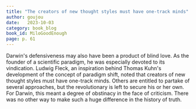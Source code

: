 ```yaml
---
title: "The creators of new thought styles must have one-track minds"
author: goujou
date:   2023-10-03
category: book_blog
book_id: MiloGoodEnough
page: p. 61
---
```

Darwin's defensiveness may also have been a product of blind love.
As the founder of a scientific paradigm, he was especially devoted to its vindication.
Ludwig Fleck, an inspiration behind Thomas Kuhn's development of the concept of paradigm shift, noted that creators of new thought styles must have one-track minds.
Others are entitled to partake of several approaches, but the revolutionary is left to secure his or her own.
For Darwin, this meant a degree of obstinacy in the face of criticism.
There was no other way to make such a huge difference in the history of truth.
